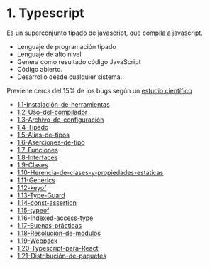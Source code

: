 # 1. Typescript

Es un superconjunto tipado de javascript, que compila a javascript.

-   Lenguaje de programación tipado
-   Lenguaje de alto nivel
-   Genera como resultado código JavaScript
-   Código abierto.
-   Desarrollo desde cualquier sistema.

Previene cerca del 15% de los bugs según un [estudio
científico](http://earlbarr.com/publications/typestudy.pdf)


[comment]:STARTING_GENERATED_TOC

* [1.1-Instalación-de-herramientas](<./content/1.1-Instalación-de-herramientas.md>)
* [1.2-Uso-del-compilador](<./content/1.2-Uso-del-compilador.md>)
* [1.3-Archivo-de-configuración](<./content/1.3-Archivo-de-configuración.md>)
* [1.4-Tipado](<./content/1.4-Tipado.md>)
* [1.5-Alias-de-tipos](<./content/1.5-Alias-de-tipos.md>)
* [1.6-Aserciones-de-tipo](<./content/1.6-Aserciones-de-tipo.md>)
* [1.7-Funciones](<./content/1.7-Funciones.md>)
* [1.8-Interfaces](<./content/1.8-Interfaces.md>)
* [1.9-Clases](<./content/1.9-Clases.md>)
* [1.10-Herencia-de-clases-y-propiedades-estáticas](<./content/1.10-Herencia-de-clases-y-propiedades-estáticas.md>)
* [1.11-Generics](<./content/1.11-Generics.md>)
* [1.12-keyof](<./content/1.12-keyof.md>)
* [1.13-Type-Guard](<./content/1.13-Type-Guard.md>)
* [1.14-const-assertion](<./content/1.14-const-assertion.md>)
* [1.15-typeof](<./content/1.15-typeof.md>)
* [1.16-Indexed-access-type](<./content/1.16-Indexed-access-type.md>)
* [1.17-Buenas-prácticas](<./content/1.17-Buenas-prácticas.md>)
* [1.18-Resolución-de-modulos](<./content/1.18-Resolución-de-modulos.md>)
* [1.19-Webpack](<./content/1.19-Webpack.md>)
* [1.20-Typescript-para-React](<./content/1.20-Typescript-para-React.md>)
* [1.21-Distribución-de-paquetes](<./content/1.21-Distribución-de-paquetes.md>)

[comment]:ENDING_GENERATED_TOC
